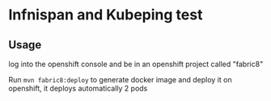 # Infnispan and Kubeping test

## Usage

log into the openshift console and be in an openshift project called "fabric8"

Run `mvn fabric8:deploy` to generate docker image and deploy it on openshift, it deploys automatically 2 pods
